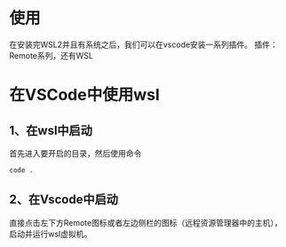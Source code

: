 # 使用
在安装完WSL2并且有系统之后，我们可以在vscode安装一系列插件。
插件：Remote系列，还有WSL
# 在VSCode中使用wsl
## 1、在wsl中启动
首先进入要开启的目录，然后使用命令
```shell
code .
```
## 2、在Vscode中启动
直接点击左下方Remote图标或者左边侧栏的图标（远程资源管理器中的主机），启动并运行wsl虚拟机。
